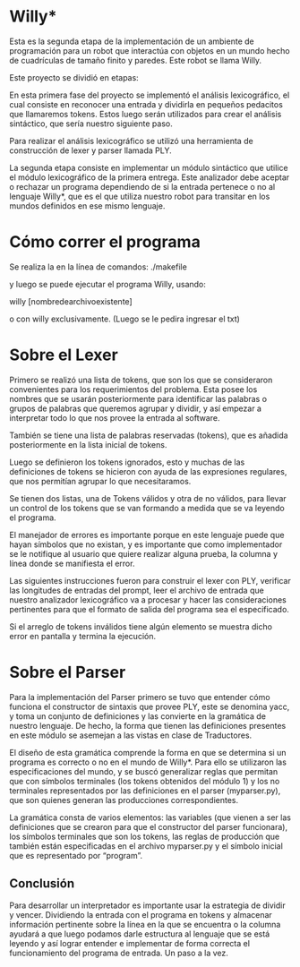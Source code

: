 
# Willy*

Esta es la segunda etapa de la implementación de un ambiente de programación para un robot que interactúa con objetos en un mundo hecho de cuadrículas de tamaño finito y paredes. Este robot se llama Willy.


Este proyecto se dividió en etapas:

En esta primera fase del proyecto se implementó el análisis lexicográfico, el cual consiste en reconocer una entrada y dividirla en pequeños pedacitos que llamaremos tokens. Estos luego serán utilizados para crear el análisis sintáctico, que sería nuestro siguiente paso.

Para realizar el análisis lexicográfico se utilizó una herramienta de construcción de lexer y parser llamada PLY.

La segunda etapa consiste en implementar un módulo sintáctico que utilice el módulo lexicográfico de la primera entrega. Este analizador debe aceptar o rechazar un programa dependiendo de si la entrada pertenece o no al lenguaje Willy*, que es el que utiliza nuestro robot para transitar en los mundos definidos en ese mismo lenguaje.


# Cómo correr el programa

Se realiza la en la línea de comandos:
./makefile

y luego se puede ejecutar el programa Willy, usando:


willy [nombredearchivoexistente]
  
o con willy exclusivamente. (Luego se le pedira ingresar el txt)

# Sobre el Lexer

Primero se realizó una lista de tokens, que son los que se consideraron convenientes para los requerimientos del problema. Esta posee los nombres que se usarán posteriormente para identificar las palabras o grupos de palabras que queremos agrupar y dividir, y así empezar a interpretar todo lo que nos provee la entrada al software.

También se tiene una lista de palabras reservadas (tokens), que es añadida posteriormente en la lista inicial de tokens.

Luego se definieron los tokens ignorados, esto y muchas de las definiciones de tokens se hicieron con ayuda de las expresiones regulares, que nos permitían agrupar lo que necesitaramos.

Se tienen dos listas, una de Tokens válidos y otra de no válidos, para llevar un control de los tokens que se van formando a medida que se va leyendo el programa.

El manejador de errores es importante porque en este lenguaje puede que hayan símbolos que no existan, y es importante que como implementador se le notifique al usuario que quiere realizar alguna prueba, la columna y línea donde se manifiesta el error.

Las siguientes instrucciones fueron para construir el lexer con PLY, verificar las longitudes de entradas del prompt, leer el archivo de entrada que nuestro analizador lexicográfico va a procesar y hacer las consideraciones pertinentes para que el formato de salida del programa sea el especificado.

Si el arreglo de tokens inválidos tiene algún elemento se muestra dicho error en pantalla y termina la ejecución.

# Sobre el Parser

Para la implementación del Parser primero se tuvo que entender cómo funciona el constructor de sintaxis que provee PLY, este se denomina yacc, y toma un conjunto de definiciones y las convierte en la gramática de nuestro lenguaje. De hecho, la forma que tienen las definiciones presentes en este módulo se asemejan a las vistas en clase de Traductores.

El diseño de esta gramática comprende la forma en que se determina si un programa es correcto o no en el mundo de Willy*. Para ello se utilizaron las especificaciones del mundo, y se buscó generalizar reglas que permitan que con símbolos terminales (los tokens obtenidos del módulo 1) y los no terminales representados por las definiciones en el parser (myparser.py), que son quienes generan las producciones correspondientes.

La gramática consta de varios elementos: las variables (que vienen a ser las definiciones que se crearon para que el constructor del parser funcionara), los símbolos terminales que son los tokens, las reglas de producción que también están especificadas en el archivo myparser.py y el símbolo inicial que es representado por “program”. 



## Conclusión
Para desarrollar un interpretador es importante usar la estrategia de dividir y vencer.
Dividiendo la entrada con el programa en tokens y almacenar información pertinente sobre la línea en la que se encuentra o la columna ayudará a que luego podamos darle estructura al lenguaje que se está leyendo y así lograr entender e implementar de forma correcta el funcionamiento del programa de entrada.
Un paso a la vez.
